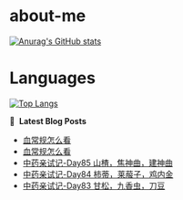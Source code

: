 # about-me
[![Anurag's GitHub stats](https://github-readme-stats.vercel.app/api?username=whitewatercn)](https://github.com/anuraghazra/github-readme-stats)

# Languages
[![Top Langs](https://github-readme-stats.vercel.app/api/top-langs/?username=whitewatercn)](https://github.com/anuraghazra/github-readme-stats)

📕 &nbsp;**Latest Blog Posts**
<!-- BLOG-POST-LIST:START -->
- [血常规怎么看](https://forum.beginner.center/t/topic/1345/2)
- [血常规怎么看](https://forum.beginner.center/t/topic/1345/1)
- [中药亲试记-Day85 山楂，焦神曲，建神曲](https://forum.beginner.center/t/topic/1344/1)
- [中药亲试记-Day84 柿蒂，莱菔子，鸡内金](https://forum.beginner.center/t/topic/1343/1)
- [中药亲试记-Day83 甘松，九香虫，刀豆](https://forum.beginner.center/t/topic/1342/1)
<!-- BLOG-POST-LIST:END -->
